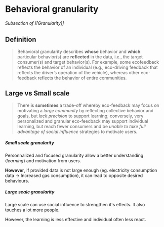 # Behavioral granularity

###### Subsection of [[Granularity]]

## Definition
>Behavioral granularity describes **whose**  behavior and **which** particular behavior(s) are **reflected** in the data, i.e.,  the target consumer(s) and target behavior(s). For example, some ecofeedback reflects the behavior of an individual (e.g., eco-driving feedback that reflects the driver’s operation of the vehicle), whereas  other eco-feedback reflects the behavior of entire communities.

## Large vs Small scale
> There is **sometimes** a trade-off whereby eco-feedback may focus on motivating a *large community* by reflecting collective  behavior and goals, but *lack precision* to support learning; conversely,  very personalized and granular eco-feedback may support individual  learning, but reach fewer consumers and be *unable to take full advantage  of social influence* strategies to motivate users.

##### Small scale granularity
Personnalized and focused granularity allow a better understanding (*learning*) and motivation from users.

**However**, if provided data is not large enough (eg. electricity consumption data -> Increased gas consumption), it can lead to opposite desired behaviours.

##### Large scale granularity
Large scale can use social influence to strengthen it's effects. It also touches a lot more people.

However, the learning is less effective and individual often less react. 
